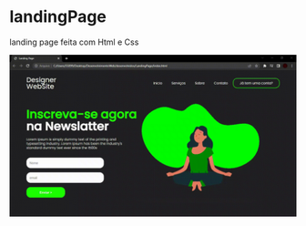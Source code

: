 # landingPage
landing page feita com Html e Css

<p align="center">
  <img width="1120" src="/toreadme/capture.gif" >
</p>
